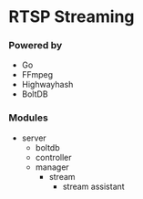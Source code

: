 # RTSP Streaming

### Powered by 

* Go
* FFmpeg
* Highwayhash
* BoltDB


### Modules

* server
    - boltdb
    - controller
    - manager
        - stream
            - stream assistant
